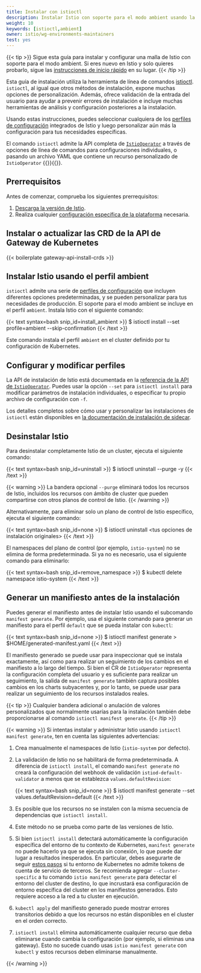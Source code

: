 ```yaml
---
title: Instalar con istioctl
description: Instalar Istio con soporte para el modo ambient usando la herramienta de línea de comandos istioctl.
weight: 10
keywords: [istioctl,ambient]
owner: istio/wg-environments-maintainers
test: yes
---
```


{{< tip >}}
Sigue esta guía para instalar y configurar una malla de Istio con soporte para el modo ambient.
Si eres nuevo en Istio y solo quieres probarlo, sigue las
[instrucciones de inicio rápido](/es/docs/ambient/getting-started) en su lugar.
{{< /tip >}}

Esta guía de instalación utiliza la herramienta de línea de comandos
[istioctl](/es/docs/reference/commands/istioctl/). `istioctl`, al igual que otros métodos de instalación, expone muchas opciones de personalización. Además,
ofrece validación de la entrada del usuario para ayudar a prevenir errores de instalación e incluye muchas
herramientas de análisis y configuración posteriores a la instalación.

Usando estas instrucciones, puedes seleccionar cualquiera de los
[perfiles de configuración](/es/docs/setup/additional-setup/config-profiles/) integrados de Istio
y luego personalizar aún más la configuración para tus necesidades específicas.

El comando `istioctl` admite la API completa de [`IstioOperator`](/es/docs/reference/config/istio.operator.v1alpha1/)
a través de opciones de línea de comandos para configuraciones individuales, o pasando un archivo YAML que contiene un
recurso personalizado de `IstioOperator`
{{<gloss CRDs>}}{{</gloss>}}.

## Prerrequisitos

Antes de comenzar, comprueba los siguientes prerrequisitos:

1. [Descarga la versión de Istio](/es/docs/setup/additional-setup/download-istio-release/).
1. Realiza cualquier [configuración específica de la plataforma](/es/docs/ambient/install/platform-prerequisites/) necesaria.

## Instalar o actualizar las CRD de la API de Gateway de Kubernetes

{{< boilerplate gateway-api-install-crds >}}

## Instalar Istio usando el perfil ambient

`istioctl` admite una serie de [perfiles de configuración](/es/docs/setup/additional-setup/config-profiles/) que incluyen diferentes opciones predeterminadas,
y se pueden personalizar para tus necesidades de producción. El soporte para el modo ambient se incluye en el perfil `ambient`. Instala Istio con el
siguiente comando:

{{< text syntax=bash snip_id=install_ambient >}}
$ istioctl install --set profile=ambient --skip-confirmation
{{< /text >}}

Este comando instala el perfil `ambient` en el cluster definido por tu
configuración de Kubernetes.

## Configurar y modificar perfiles

La API de instalación de Istio está documentada en la [referencia de la API de `IstioOperator`](/es/docs/reference/config/istio.operator.v1alpha1/). Puedes
usar la opción `--set` para `istioctl install` para modificar parámetros de instalación individuales, o especificar tu propio archivo de configuración con `-f`.

Los detalles completos sobre cómo usar y personalizar las instalaciones de `istioctl` están disponibles en [la documentación de instalación de sidecar](/es/docs/setup/install/istioctl/).

## Desinstalar Istio

Para desinstalar completamente Istio de un cluster, ejecuta el siguiente comando:

{{< text syntax=bash snip_id=uninstall >}}
$ istioctl uninstall --purge -y
{{< /text >}}

{{< warning >}}
La bandera opcional `--purge` eliminará todos los recursos de Istio, incluidos los recursos con ámbito de cluster que pueden compartirse con otros planos de control de Istio.
{{< /warning >}}

Alternativamente, para eliminar solo un plano de control de Istio específico, ejecuta el siguiente comando:

{{< text syntax=bash snip_id=none >}}
$ istioctl uninstall <tus opciones de instalación originales>
{{< /text >}}

El namespaces del plano de control (por ejemplo, `istio-system`) no se elimina de forma predeterminada.
Si ya no es necesario, usa el siguiente comando para eliminarlo:

{{< text syntax=bash snip_id=remove_namespace >}}
$ kubectl delete namespace istio-system
{{< /text >}}

## Generar un manifiesto antes de la instalación

Puedes generar el manifiesto antes de instalar Istio usando el
subcomando `manifest generate`.
Por ejemplo, usa el siguiente comando para generar un manifiesto para el perfil `default` que se pueda instalar con `kubectl`:

{{< text syntax=bash snip_id=none >}}
$ istioctl manifest generate > $HOME/generated-manifest.yaml
{{< /text >}}

El manifiesto generado se puede usar para inspeccionar qué se instala exactamente, así como para realizar un seguimiento de los cambios
en el manifiesto a lo largo del tiempo. Si bien el CR de `IstioOperator` representa la configuración completa del usuario y
es suficiente para realizar un seguimiento, la salida de `manifest generate` también captura posibles cambios
en los charts subyacentes y, por lo tanto, se puede usar para realizar un seguimiento de los recursos instalados reales.

{{< tip >}}
Cualquier bandera adicional o anulación de valores personalizados que normalmente usarías para la instalación también debe
proporcionarse al comando `istioctl manifest generate`.
{{< /tip >}}

{{< warning >}}
Si intentas instalar y administrar Istio usando `istioctl manifest generate`, ten en cuenta las siguientes advertencias:

1. Crea manualmente el namespaces de Istio (`istio-system` por defecto).

1. La validación de Istio no se habilitará de forma predeterminada. A diferencia de `istioctl install`, el comando `manifest generate` no
   creará la configuración del webhook de validación `istiod-default-validator` a menos que se establezca `values.defaultRevision`:

    {{< text syntax=bash snip_id=none >}}
    $ istioctl manifest generate --set values.defaultRevision=default
    {{< /text >}}

1. Es posible que los recursos no se instalen con la misma secuencia de dependencias que
   `istioctl install`.

1. Este método no se prueba como parte de las versiones de Istio.

1. Si bien `istioctl install` detectará automáticamente la configuración específica del entorno de tu contexto de Kubernetes,
   `manifest generate` no puede hacerlo ya que se ejecuta sin conexión, lo que puede dar lugar a resultados inesperados. En particular, debes asegurarte
   de seguir [estos pasos](/es/docs/ops/best-practices/security/#configure-third-party-service-account-tokens) si tu
   entorno de Kubernetes no admite tokens de cuenta de servicio de terceros. Se recomienda agregar
   `--cluster-specific` a tu comando `istio manifest generate` para detectar el entorno del cluster de destino,
   lo que incrustará esa configuración de entorno específica del cluster en los manifiestos generados.
   Esto requiere acceso a la red a tu cluster en ejecución.

1. `kubectl apply` del manifiesto generado puede mostrar errores transitorios debido a que los recursos no están disponibles en el
   cluster en el orden correcto.

1. `istioctl install` elimina automáticamente cualquier recurso que deba eliminarse cuando cambia la configuración (por ejemplo,
   si eliminas una gateway). Esto no sucede cuando usas `istio manifest generate` con `kubectl` y estos
   recursos deben eliminarse manualmente.

{{< /warning >}}

